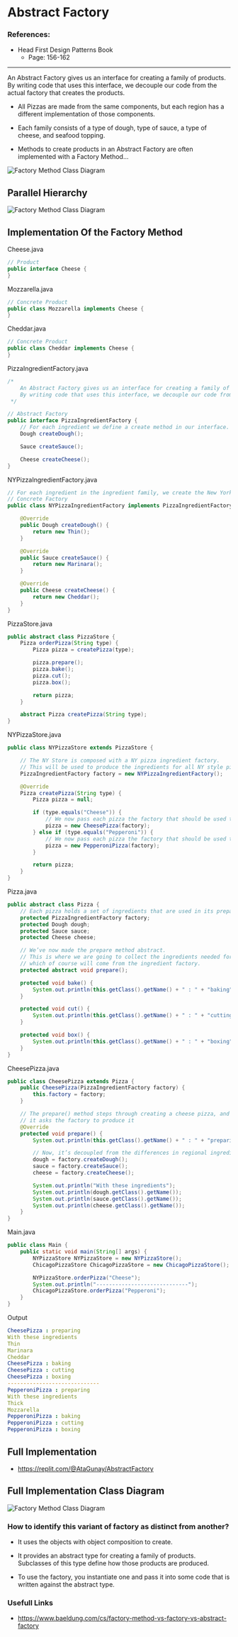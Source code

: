 # Abstract Factory

### References: 
* Head First Design Patterns Book
    * Page: 156-162

<hr>

An Abstract Factory gives us an interface for creating a family of products. By writing code that uses this interface, we decouple our code from the actual factory that creates the products.

* All Pizzas are made from the same components, but each region has a different implementation of those components.

* Each family consists of a type of dough, type of sauce, a type of cheese, and seafood topping.

* Methods to create products in an Abstract Factory are often implemented with a Factory Method...

![Factory Method Class Diagram](/images/Advance%20Concepts%20in%20OOP/factory_design_pattern_11.png)

## Parallel Hierarchy
![Factory Method Class Diagram](/images/Advance%20Concepts%20in%20OOP/factory_design_pattern_12.png)

## Implementation Of the Factory Method
Cheese.java

```java
// Product
public interface Cheese {
}
```

Mozzarella.java

```java
// Concrete Product
public class Mozzarella implements Cheese {
}
```

Cheddar.java
```java
// Concrete Product
public class Cheddar implements Cheese {
}
```

PizzaIngredientFactory.java
```java
/*
    An Abstract Factory gives us an interface for creating a family of products.
    By writing code that uses this interface, we decouple our code from the actual factory that creates the products.
 */

// Abstract Factory
public interface PizzaIngredientFactory {
    // For each ingredient we define a create method in our interface.
    Dough createDough();

    Sauce createSauce();

    Cheese createCheese();
}
```

NYPizzaIngredientFactory.java
```java
// For each ingredient in the ingredient family, we create the New York version.
// Concrete Factory
public class NYPizzaIngredientFactory implements PizzaIngredientFactory {

    @Override
    public Dough createDough() {
        return new Thin();
    }

    @Override
    public Sauce createSauce() {
        return new Marinara();
    }

    @Override
    public Cheese createCheese() {
        return new Cheddar();
    }
}
```

PizzaStore.java

```java
public abstract class PizzaStore {
    Pizza orderPizza(String type) {
        Pizza pizza = createPizza(type);

        pizza.prepare();
        pizza.bake();
        pizza.cut();
        pizza.box();

        return pizza;
    }

    abstract Pizza createPizza(String type);
}
```

NYPizzaStore.java

```java
public class NYPizzaStore extends PizzaStore {

    // The NY Store is composed with a NY pizza ingredient factory.
    // This will be used to produce the ingredients for all NY style pizzas.
    PizzaIngredientFactory factory = new NYPizzaIngredientFactory();

    @Override
    Pizza createPizza(String type) {
        Pizza pizza = null;

        if (type.equals("Cheese")) {
            // We now pass each pizza the factory that should be used to produce its ingredients.
            pizza = new CheesePizza(factory);
        } else if (type.equals("Pepperoni")) {
            // We now pass each pizza the factory that should be used to produce its ingredients.
            pizza = new PepperoniPizza(factory);
        }

        return pizza;
    }
}
```

Pizza.java

```java
public abstract class Pizza {
    // Each pizza holds a set of ingredients that are used in its preparation.
    protected PizzaIngredientFactory factory;
    protected Dough dough;
    protected Sauce sauce;
    protected Cheese cheese;

    // We’ve now made the prepare method abstract.
    // This is where we are going to collect the ingredients needed for the pizza,
    // which of course will come from the ingredient factory.
    protected abstract void prepare();

    protected void bake() {
        System.out.println(this.getClass().getName() + " : " + "baking");
    }

    protected void cut() {
        System.out.println(this.getClass().getName() + " : " + "cutting");
    }

    protected void box() {
        System.out.println(this.getClass().getName() + " : " + "boxing");
    }
}
```

CheesePizza.java

```java
public class CheesePizza extends Pizza {
    public CheesePizza(PizzaIngredientFactory factory) {
        this.factory = factory;
    }

    // The prepare() method steps through creating a cheese pizza, and each time it needs an ingredient,
    // it asks the factory to produce it
    @Override
    protected void prepare() {
        System.out.println(this.getClass().getName() + " : " + "preparing");

        // Now, it’s decoupled from the differences in regional ingredients
        dough = factory.createDough();
        sauce = factory.createSauce();
        cheese = factory.createCheese();

        System.out.println("With these ingredients");
        System.out.println(dough.getClass().getName());
        System.out.println(sauce.getClass().getName());
        System.out.println(cheese.getClass().getName());
    }
}
```

Main.java
```java
public class Main {
    public static void main(String[] args) {
        NYPizzaStore NYPizzaStore = new NYPizzaStore();
        ChicagoPizzaStore ChicagoPizzaStore = new ChicagoPizzaStore();

        NYPizzaStore.orderPizza("Cheese");
        System.out.println("-----------------------------");
        ChicagoPizzaStore.orderPizza("Pepperoni");
    }
}
```

Output

```yml
CheesePizza : preparing
With these ingredients
Thin
Marinara
Cheddar
CheesePizza : baking
CheesePizza : cutting
CheesePizza : boxing
-----------------------------
PepperoniPizza : preparing
With these ingredients
Thick
Mozzarella
PepperoniPizza : baking
PepperoniPizza : cutting
PepperoniPizza : boxing
```

## Full Implementation
* https://replit.com/@AtaGunay/AbstractFactory

## Full Implementation Class Diagram
![Factory Method Class Diagram](/images/Advance%20Concepts%20in%20OOP/factory_design_pattern_11.png)

###  How to identify this variant of factory as distinct from another?

* It uses the objects with object composition to create.

* It provides an abstract type for creating a family of products. Subclasses of this type define how those products are produced. 

* To use the factory, you instantiate one and pass it into some code that is written against the abstract type.

###  Usefull Links

* https://www.baeldung.com/cs/factory-method-vs-factory-vs-abstract-factory